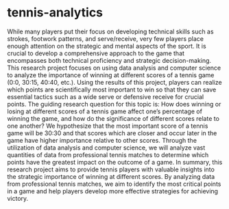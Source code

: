 # tennis-analytics

While many players put their focus on developing technical skills such as strokes, footwork patterns, and serve/receive, very few players place enough attention on the strategic and mental aspects of the sport. 
It is crucial to develop a comprehensive approach to the game that encompasses both technical proficiency and strategic decision-making. 
This research project focuses on using data analysis and computer science to analyze the importance of winning at different scores of a tennis game (0:0, 30:15, 40:40, etc.). 
Using the results of this project, players can realize which points are scientifically most important to win so that they can save essential tactics such as a wide serve or defensive receive for crucial points. 
The guiding research question for this topic is: How does  winning or losing at different scores of a tennis game affect one’s percentage of winning the game, and how do the significance of different scores relate to one another? 
We hypothesize that the most important score of a tennis game will be 30:30 and that scores which are closer and occur later in the game have higher importance relative to other scores. 
Through the utilization of data analysis and computer science, we will analyze vast quantities of data from professional tennis matches to determine which points have the greatest impact on the outcome of a game. 
In summary, this research project aims to provide tennis players with valuable insights into the strategic importance of winning at different scores. 
By analyzing data from professional tennis matches, we aim to identify the most critical points in a game and help players develop more effective strategies for achieving victory.
